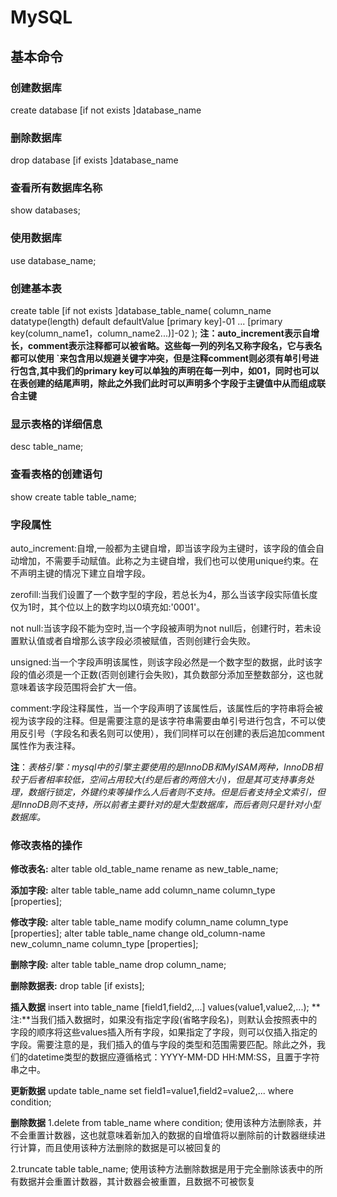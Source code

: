 # MySQL

## 基本命令

### 创建数据库

create database [if not exists ]database_name

### 删除数据库

drop database [if exists ]database_name

### 查看所有数据库名称

show databases;

### 使用数据库

use database_name;

### 创建基本表

create table [if not exists ]database_table_name(
    column_name datatype(length) default defaultValue [primary key]-01
    ...
    [primary key(column_name1，column_name2...)]-02
    );
**注：auto_increment表示自增长，comment表示注释都可以被省略。这些每一列的列名又称字段名，它与表名都可以使用 `来包含用以规避关键字冲突，但是注释comment则必须有单引号进行包含,其中我们的primary key可以单独的声明在每一列中，如01，同时也可以在表创建的结尾声明，除此之外我们此时可以声明多个字段于主键值中从而组成联合主键**

### 显示表格的详细信息

desc table_name;

### 查看表格的创建语句

show create table table_name;

### 字段属性

auto_increment:自增,一般都为主键自增，即当该字段为主键时，该字段的值会自动增加，不需要手动赋值。此称之为主键自增，我们也可以使用unique约束。在不声明主键的情况下建立自增字段。

zerofill:当我们设置了一个数字型的字段，若总长为4，那么当该字段实际值长度仅为1时，其个位以上的数字均以0填充如:'0001'。

not null:当该字段不能为空时,当一个字段被声明为not null后，创建行时，若未设置默认值或者自增那么该字段必须被赋值，否则创建行会失败。

unsigned:当一个字段声明该属性，则该字段必然是一个数字型的数据，此时该字段的值必须是一个正数(否则创建行会失败)，其负数部分添加至整数部分，这也就意味着该字段范围将会扩大一倍。

comment:字段注释属性，当一个字段声明了该属性后，该属性后的字符串将会被视为该字段的注释。但是需要注意的是该字符串需要由单引号进行包含，不可以使用反引号（字段名和表名则可以使用），我们同样可以在创建的表后追加comment属性作为表注释。

**注**：*表格引擎：mysql中的引擎主要使用的是InnoDB和MyISAM两种，InnoDB相较于后者相率较低，空间占用较大(约是后者的两倍大小)，但是其可支持事务处理，数据行锁定，外键约束等操作么人后者则不支持。但是后者支持全文索引，但是InnoDB则不支持，所以前者主要针对的是大型数据库，而后者则只是针对小型数据库。*

### 修改表格的操作

**修改表名:**
alter table old_table_name rename as new_table_name;

**添加字段:**
alter table table_name add column_name column_type [properties];

**修改字段:**
alter table table_name modify column_name column_type [properties];
alter table table_name change old_column-name new_column_name column_type [properties];

**删除字段:**
alter table table_name drop column_name;

**删除数据表:**
drop table [if exists];

**插入数据**
insert into table_name [field1,field2,...] values(value1,value2,...);
**注:**当我们插入数据时，如果没有指定字段(省略字段名)，则默认会按照表中的字段的顺序将这些values插入所有字段，如果指定了字段，则可以仅插入指定的字段。需要注意的是，我们插入的值与字段的类型和范围需要匹配。除此之外，我们的datetime类型的数据应遵循格式：YYYY-MM-DD HH:MM:SS，且置于字符串之中。

**更新数据**
update table_name set field1=value1,field2=value2,... where condition;

**删除数据**
1.delete from table_name where condition; 使用该种方法删除表，并不会重置计数器，这也就意味着新加入的数据的自增值将以删除前的计数器继续进行计算，而且使用该种方法删除的数据是可以被回复的

2.truncate table table_name; 使用该种方法删除数据是用于完全删除该表中的所有数据并会重置计数器，其计数器会被重置，且数据不可被恢复
